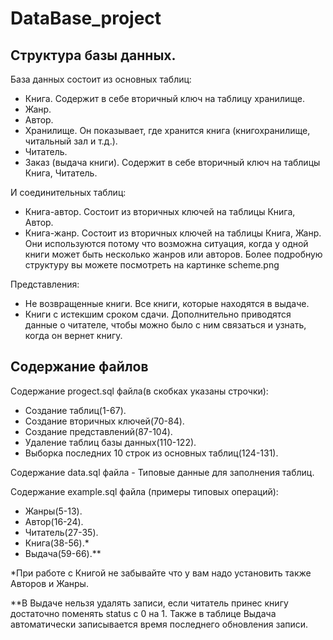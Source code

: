 # DataBase_project
 
## Структура базы данных.

База данных состоит из основных таблиц:
* Книга. Содержит в себе вторичный ключ на таблицу хранилище.
* Жанр.
* Автор.
* Хранилище. Он показывает, где хранится книга (книгохранилище, читальный зал и т.д.). 
* Читатель. 
* Заказ (выдача книги). Содержит в себе вторичный ключ на таблицы Книга, Читатель.

И соединительных таблиц:
* Книга-автор. Состоит из вторичных ключей на таблицы Книга, Автор.
* Книга-жанр. Состоит из вторичных ключей на таблицы Книга, Жанр.
Они используются потому что возможна ситуация, когда у одной книги может быть несколько жанров или авторов.
Более подробную структуру вы можете посмотреть на картинке scheme.png

Представления:
* Не возвращенные книги. Все книги, которые находятся в выдаче.
* Книги с истекшим сроком сдачи. Дополнительно приводятся данные о читателе, чтобы можно было с ним связаться и узнать, когда он вернет книгу.

## Содержание файлов

Содержание progect.sql файла(в скобках указаны строчки):
* Создание таблиц(1-67).
* Создание вторичных ключей(70-84).
* Создание представлений(87-104).
* Удаление таблиц базы данных(110-122).
* Выборка последних 10 строк из основных таблиц(124-131).

Содержание data.sql файла - Типовые данные для заполнения таблиц.

Содержание example.sql файла (примеры типовых операций):
* Жанры(5-13).
* Автор(16-24).
* Читатель(27-35).
* Книга(38-56).*
* Выдача(59-66).**

*При работе с Книгой не забывайте что у вам надо установить также Авторов и Жанры.

**В Выдаче нельзя удалять записи, если читатель принес книгу достаточно поменять status с 0 на 1. Также в таблице Выдача автоматически записывается время последнего обновления записи.
